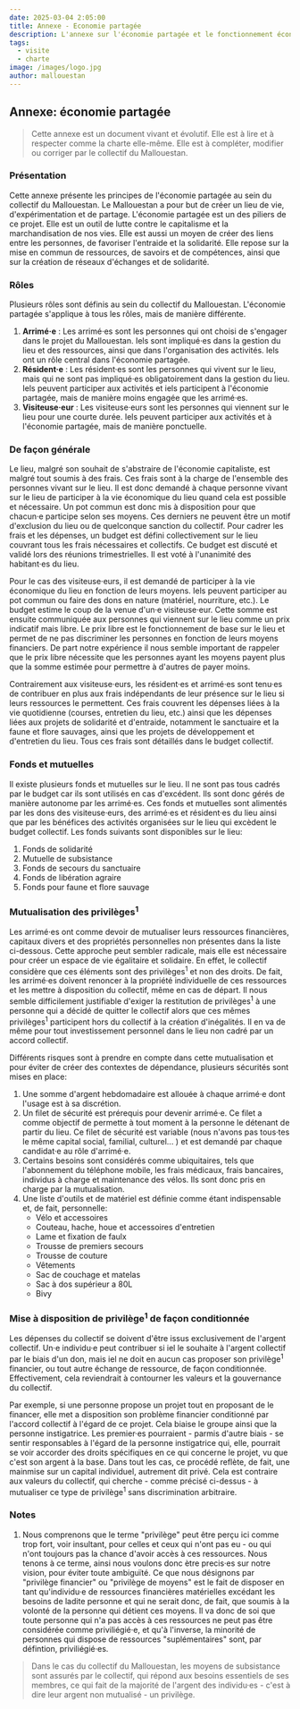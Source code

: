 ```yaml
---
date: 2025-03-04 2:05:00
title: Annexe - Economie partagée
description: L'annexe sur l'économie partagée et le fonctionnement économique du Mallouestan.
tags:
  - visite
  - charte
image: /images/logo.jpg
author: mallouestan
---
```


## Annexe: économie partagée

> Cette annexe est un document vivant et évolutif. Elle est à lire et à respecter comme la charte elle-même. Elle est à compléter, modifier ou corriger par le collectif du Mallouestan.

### Présentation

Cette annexe présente les principes de l'économie partagée au sein du collectif du Mallouestan. Le Mallouestan a pour but de créer un lieu de vie, d'expérimentation et de partage. L'économie partagée est un des piliers de ce projet. Elle est un outil de lutte contre le capitalisme et la marchandisation de nos vies. Elle est aussi un moyen de créer des liens entre les personnes, de favoriser l'entraide et la solidarité. Elle repose sur la mise en commun de ressources, de savoirs et de compétences, ainsi que sur la création de réseaux d'échanges et de solidarité.

### Rôles

Plusieurs rôles sont définis au sein du collectif du Mallouestan. L'économie partagée s'applique à tous les rôles, mais de manière différente.
1. **Arrimé·e** : Les arrimé·es sont les personnes qui ont choisi de s'engager dans le projet du Mallouestan. Iels sont impliqué·es dans la gestion du lieu et des ressources, ainsi que dans l'organisation des activités. Iels ont un rôle central dans l'économie partagée.
2. **Résident·e** : Les résident·es sont les personnes qui vivent sur le lieu, mais qui ne sont pas impliqué·es obligatoirement dans la gestion du lieu. Iels peuvent participer aux activités et iels participent à l'économie partagée, mais de manière moins engagée que les arrimé·es.
3. **Visiteuse·eur** : Les visiteuse·eurs sont les personnes qui viennent sur le lieu pour une courte durée. Iels peuvent participer aux activités et à l'économie partagée, mais de manière ponctuelle.

### De façon générale

Le lieu, malgré son souhait de s'abstraire de l'économie capitaliste, est malgré tout soumis à des frais. Ces frais sont à la charge de l'ensemble des personnes vivant sur le lieu. Il est donc demandé à chaque personne vivant sur le lieu de participer à la vie économique du lieu quand cela est possible et nécessaire. Un pot commun est donc mis à disposition pour que chacun·e participe selon ses moyens. Ces derniers ne peuvent être un motif d'exclusion du lieu ou de quelconque sanction du collectif. Pour cadrer les frais et les dépenses, un budget est défini collectivement sur le lieu couvrant tous les frais nécessaires et collectifs. Ce budget est discuté et validé lors des réunions trimestrielles. Il est voté à l'unanimité des habitant·es du lieu.

Pour le cas des visiteuse·eurs, il est demandé de participer à la vie économique du lieu en fonction de leurs moyens. Iels peuvent participer au pot commun ou faire des dons en nature (matériel, nourriture, etc.). Le budget estime le coup de la venue d'un·e visiteuse·eur. Cette somme est ensuite communiquée aux personnes qui viennent sur le lieu comme un prix indicatif mais libre. Le prix libre est le fonctionnement de base sur le lieu et permet de ne pas discriminer les personnes en fonction de leurs moyens financiers. De part notre expérience il nous semble important de rappeler que le prix libre nécessite que les personnes ayant les moyens payent plus que la somme estimée pour permettre à d'autres de payer moins.

Contrairement aux visiteuse·eurs, les résident·es et arrimé·es sont tenu·es de contribuer en plus aux frais indépendants de leur présence sur le lieu si leurs ressources le permettent. Ces frais couvrent les dépenses liées à la vie quotidienne (courses, entretien du lieu, etc.) ainsi que les dépenses liées aux projets de solidarité et d'entraide, notamment le sanctuaire et la faune et flore sauvages, ainsi que les projets de développement et d'entretien du lieu. Tous ces frais sont détaillés dans le budget collectif. 

### Fonds et mutuelles

Il existe plusieurs fonds et mutuelles sur le lieu. Il ne sont pas tous cadrés par le budget car ils sont utilisés en cas d'excédent. Ils sont donc gérés de manière autonome par les arrimé·es. Ces fonds et mutuelles sont alimentés par les dons des visiteuse·eurs, des arrimé·es et résident·es du lieu ainsi que par les bénéfices des activités organisées sur le lieu qui excèdent le budget collectif. Les fonds suivants sont disponibles sur le lieu:

1. Fonds de solidarité
2. Mutuelle de subsistance
3. Fonds de secours du sanctuaire
4. Fonds de libération agraire
5. Fonds pour faune et flore sauvage

### Mutualisation des privilèges<sup>1</sup>

Les arrimé·es ont comme devoir de mutualiser leurs ressources financières, capitaux divers et des propriétés personnelles non présentes dans la liste ci-dessous. Cette approche peut sembler radicale, mais elle est nécessaire pour créer un espace de vie égalitaire et solidaire. En effet, le collectif considère que ces éléments sont des privilèges<sup>1</sup> et non des droits. De fait, les arrimé·es doivent renoncer à la propriété individuelle de ces ressources et les mettre à disposition du collectif, même en cas de départ. Il nous semble difficilement justifiable d'exiger la restitution de privilèges<sup>1</sup> à une personne qui a décidé de quitter le collectif alors que ces mêmes privilèges<sup>1</sup> participent hors du collectif à la création d'inégalités. Il en va de même pour tout investissement personnel dans le lieu non cadré par un accord collectif. 

Différents risques sont à prendre en compte dans cette mutualisation et pour éviter de créer des contextes de dépendance, plusieurs sécurités sont mises en place:
1. Une somme d'argent hebdomadaire est allouée à chaque arrimé·e dont l'usage est à sa discrétion.
2. Un filet de sécurité est prérequis pour devenir arrimé·e. Ce filet a comme objectif de permette à tout moment à la personne le détenant de partir du lieu. Ce filet de sécurité est variable (nous n'avons pas tous·tes le même capital social, familial, culturel... ) et est demandé par chaque candidat·e au rôle d'arrimé·e.
3. Certains besoins sont considérés comme ubiquitaires, tels que l'abonnement du téléphone mobile, les frais médicaux, frais bancaires, individus à charge et maintenance des vélos. Ils sont donc pris en charge par la mutualisation.
4. Une liste d'outils et de matériel est définie comme étant indispensable et, de fait, personnelle:
    - Vélo et accessoires
    - Couteau, hache, houe et accessoires d'entretien
    - Lame et fixation de faulx
    - Trousse de premiers secours
    - Trousse de couture
    - Vêtements 
    - Sac de couchage et matelas
    - Sac à dos supérieur a 80L
    - Bivy

### Mise à disposition de privilège<sup>1</sup> de façon conditionnée 

Les dépenses du collectif se doivent d'être issus exclusivement de l'argent collectif. Un·e individu·e peut contribuer si iel le souhaite à l'argent collectif par le biais d'un don, mais iel ne doit en aucun cas proposer son privilège<sup>1</sup> financier, ou tout autre échange de ressource, de façon conditionnée. Effectivement, cela reviendrait à contourner les valeurs et la gouvernance du collectif. 

Par exemple, si une personne propose un projet tout en proposant de le financer, elle met a disposition son problème financier conditionné par l'accord collectif à l'égard de ce projet. Cela biaise le groupe ainsi que la personne instigatrice. Les premier·es pourraient - parmis d'autre biais - se sentir responsables à l'égard de la personne instigatrice qui, elle, pourrait se voir accorder des droits spécifiques en ce qui concerne le projet, vu que c'est son argent à la base. Dans tout les cas, ce procédé reflète, de fait, une mainmise sur un capital individuel, autrement dit privé. Cela est contraire aux valeurs du collectif, qui cherche - comme précisé ci-dessus - à mutualiser ce type de privilège<sup>1</sup> sans discrimination arbitraire. 

### Notes

1. Nous comprenons que le terme "privilège" peut être perçu ici comme trop fort, voir insultant, pour celles et ceux qui n'ont pas eu - ou qui n'ont toujours pas la chance d'avoir accès à ces ressources. Nous tenons à ce terme, ainsi nous voulons donc ètre precis·es sur notre vision, pour éviter toute ambiguïté. Ce que nous désignons par "privilège financier" ou "privilège de moyens" est le fait de disposer en tant qu'individu·e de ressources financières matérielles excédant les besoins de ladite personne et qui ne serait donc, de fait, que soumis à la volonté de la personne qui détient ces moyens. Il va donc de soi que toute personne qui n'a pas accès à ces ressources ne peut pas être considérée comme priviliégié·e, et qu'à l'inverse, la minorité de personnes qui dispose de ressources "suplémentaires" sont, par défintion,  priviliégié·es.

> Dans le cas du collectif du Mallouestan, les moyens de subsistance sont assurés par le collectif, qui répond aux besoins essentiels de ses membres, ce qui fait de la majorité de l'argent des individu·es - c'est à dire leur argent non mutualisé - un privilège. 
